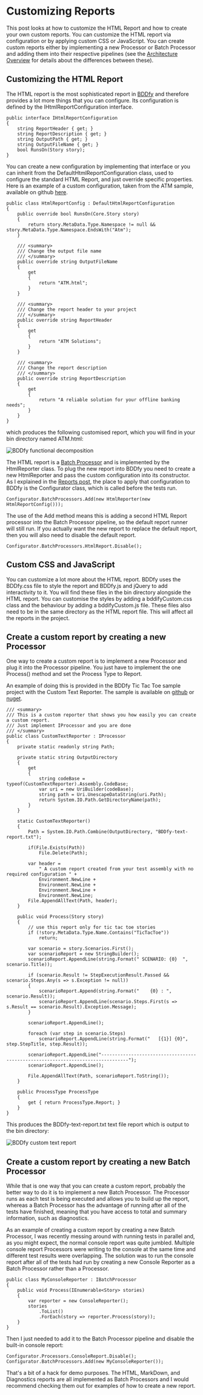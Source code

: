 # Customizing Reports
This post looks at how to customize the HTML Report and how to create your own custom reports. You can customize the HTML report via configuration or by applying custom CSS or JavaScript. You can create custom reports either by implementing a new Processor or Batch Processor and adding them into their respective pipelines (see the [Architecture Overview](/BDDfy/Customizing/ArchitectureOverview.html) for details about the differences between these).

## Customizing the HTML Report ##
The HTML report is the most sophisticated report in [BDDfy](http://teststack.github.io/pages/BDDfy.html) and therefore provides a lot more things that you can configure. Its configuration is defined by the IHtmlReportConfiguration interface.

	public interface IHtmlReportConfiguration
	{
	    string ReportHeader { get; }
	    string ReportDescription { get; }
	    string OutputPath { get; }
	    string OutputFileName { get; }
	    bool RunsOn(Story story);
	}

You can create a new configuration by implementing that interface or you can inherit from the  DefaultHtmlReportConfiguration class, used to configure the standard HTML Report, and just override specific properties.  Here is an example of a custom configuration, taken from the ATM sample, available on github [here](https://github.com/TestStack/TestStack.BDDfy/tree/master/TestStack.BDDfy.Samples/Atm).

    public class HtmlReportConfig : DefaultHtmlReportConfiguration
    {
        public override bool RunsOn(Core.Story story)
        {
            return story.MetaData.Type.Namespace != null && story.MetaData.Type.Namespace.EndsWith("Atm");
        }

        /// <summary>
        /// Change the output file name
        /// </summary>
        public override string OutputFileName
        {
            get
            {
                return "ATM.html";
            }
        }

        /// <summary>
        /// Change the report header to your project
        /// </summary>
        public override string ReportHeader
        {
            get
            {
                return "ATM Solutions";
            }
        }

        /// <summary>
        /// Change the report description
        /// </summary>
        public override string ReportDescription
        {
            get
            {
                return "A reliable solution for your offline banking needs";
            }
        }
    }

which produces the following customised report, which you will find in your bin directory named ATM.html:

![BDDfy functional decomposition](/img/BDDfy/Customizing/bddfy-sample-atm-html-custom.png)


The HTML report is a [Batch Processor](/BDDfy/Customizing/ArchitectureOverview.html) and is implemented by the HtmlReporter class. To plug the new report into BDDfy you need to create a new HtmlReporter and pass the custom configuration into its constructor. As I explained in the [Reports post](/BDDfy/Usage/Reports.html), the place to apply that configuration to BDDfy is the Configurator class, which is called before the tests run.

	Configurator.BatchProcessors.Add(new HtmlReporter(new HtmlReportConfig()));

The use of the Add method means this is adding a second HTML Report processor into the Batch Processor pipeline, so the default report runner will still run. If you actually want the new report to replace the default report, then you will also need to disable the default report.

	Configurator.BatchProcessors.HtmlReport.Disable();

## Custom CSS and JavaScript ##
You can customize a lot more about the HTML report. BDDfy uses the BDDfy.css file to style the report and BDDfy.js and jQuery to add interactivity to it. You will find these files in the bin directory alongside the HTML report. You can customise the styles by adding a bddifyCustom.css class and the behaviour by adding a bddifyCustom.js file. These files also need to be in the same directory as the HTML report file. This will affect all the reports in the project.


## Create a custom report by creating a new Processor  ##
One way to create a custom report is to implement a new Processor and plug it into the Processor pipeline. You just have to implement the one Process() method and set the Process Type to Report.

An example of doing this is provided in the BDDfy Tic Tac Toe sample project with the Custom Text Reporter. The sample is available on [github](https://github.com/TestStack/TestStack.BDDfy/tree/master/TestStack.BDDfy.Samples) or [nuget](http://nuget.org/packages/TestStack.BDDfy.Samples/).

    /// <summary>
    /// This is a custom reporter that shows you how easily you can create a custom report.
    /// Just implement IProcessor and you are done
    /// </summary>
    public class CustomTextReporter : IProcessor
    {
        private static readonly string Path;

        private static string OutputDirectory
        {
            get
            {
                string codeBase = typeof(CustomTextReporter).Assembly.CodeBase;
                var uri = new UriBuilder(codeBase);
                string path = Uri.UnescapeDataString(uri.Path);
                return System.IO.Path.GetDirectoryName(path);
            }
        }

        static CustomTextReporter()
        {
            Path = System.IO.Path.Combine(OutputDirectory, "BDDfy-text-report.txt");

            if(File.Exists(Path))
                File.Delete(Path);

            var header =
                " A custom report created from your test assembly with no required configuration " +
                Environment.NewLine +
                Environment.NewLine +
                Environment.NewLine +
                Environment.NewLine;
            File.AppendAllText(Path, header);
        }

        public void Process(Story story)
        {
            // use this report only for tic tac toe stories
            if (!story.MetaData.Type.Name.Contains("TicTacToe"))
                return;

            var scenario = story.Scenarios.First();
            var scenarioReport = new StringBuilder();
            scenarioReport.AppendLine(string.Format(" SCENARIO: {0}  ", scenario.Title));

            if (scenario.Result != StepExecutionResult.Passed && scenario.Steps.Any(s => s.Exception != null))
            {
                scenarioReport.Append(string.Format("    {0} : ", scenario.Result));
                scenarioReport.AppendLine(scenario.Steps.First(s => s.Result == scenario.Result).Exception.Message);
            }

            scenarioReport.AppendLine();

            foreach (var step in scenario.Steps)
                scenarioReport.AppendLine(string.Format("   [{1}] {0}", step.StepTitle, step.Result));

            scenarioReport.AppendLine("--------------------------------------------------------------------------------");
            scenarioReport.AppendLine();

            File.AppendAllText(Path, scenarioReport.ToString());
        }

        public ProcessType ProcessType
        {
            get { return ProcessType.Report; }
        }
    }

This produces the BDDfy-text-report.txt text file report which is output to the bin directory:

![BDDfy custom text report](/img/BDDfy/Customizing/bddfy-custom-text-report.png)

## Create a custom report by creating a new Batch Processor  ##
While that is one way that you can create a custom report, probably the better way to do it is to implement a new Batch Processor. The Processor runs as each test is being executed and allows you to build up the report, whereas a Batch Processor has the advantage of running after all of the tests have finished, meaning that you have access to total and summary information, such as diagnostics.

As an example of creating a custom report by creating a new Batch Processor, I was recently messing around with running tests in parallel and, as you might expect, the normal console report was quite jumbled. Multiple console report Processors were writing to the console at the same time and different test results were overlapping. The solution was to run the console report after all of the tests had run by creating a new Console Reporter as a Batch Processor rather than a Processor.

    public class MyConsoleReporter : IBatchProcessor
    {
        public void Process(IEnumerable<Story> stories)
        {
            var reporter = new ConsoleReporter();
            stories
                .ToList()
                .ForEach(story => reporter.Process(story));
        }
    }

Then I just needed to add it to the Batch Processor pipeline and disable the built-in console report:

    Configurator.Processors.ConsoleReport.Disable();
    Configurator.BatchProcessors.Add(new MyConsoleReporter());


That's a bit of a hack for demo purposes. The HTML, MarkDown, and Diagnostics reports are all implemented as Batch Processors and I would recommend checking them out for examples of how to create a new report.
